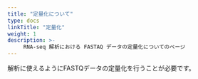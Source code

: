 ```yaml
---
title: "定量化について"
type: docs
linkTitle: "定量化"
weight: 1
description: >-
     RNA-seq 解析における FASTAQ データの定量化についてのページ
---
```

解析に使えるようにFASTQデータの定量化を行うことが必要です。
